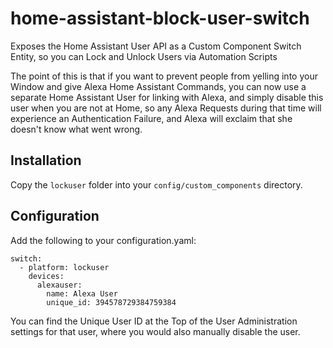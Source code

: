 # home-assistant-block-user-switch
Exposes the Home Assistant User API as a Custom Component Switch Entity, so you can Lock and Unlock Users via Automation Scripts

The point of this is that if you want to prevent people from yelling into your Window and give Alexa Home Assistant Commands, you can now use a separate Home Assistant User for linking with Alexa, and simply disable this user when you are not at Home, so any Alexa Requests during that time will experience an Authentication Failure, and Alexa will exclaim that she doesn't know what went wrong.

## Installation

Copy the `lockuser` folder into your `config/custom_components` directory.

## Configuration

Add the following to your configuration.yaml:
```
switch:
  - platform: lockuser
    devices:
      alexauser:
        name: Alexa User
        unique_id: 394578729384759384
```
You can find the Unique User ID at the Top of the User Administration settings for that user, where you would also manually disable the user.
